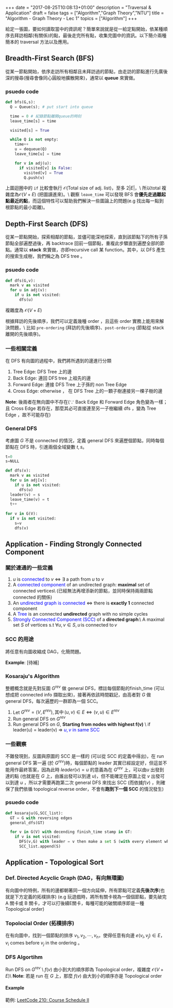 +++
date =  "2017-08-25T10:08:13+01:00"
description = "Traversal & Application"
draft = false
tags = ["Algorithm","Graph Theory","NTU"]
title =  "Algorithm - Graph Theory - Lec 1"
topics = ["Algorithm"]
+++

給定一張圖，要如何讀取當中的資訊呢？簡單來說就是從一給定點開始，依某種順序去拜訪相鄰(有關係)的點，最後走完所有點，收集完圖中的資訊。以下簡介兩種簡本的 traversal 方法以及應用。

<!--more-->

## Breadth-First Search (BFS)
從某一節點開始，依序走訪所有相鄰且未拜訪過的節點，由走訪的節點進行先廣後深的搜尋(搜尋會像同心圓般地擴散開來)，通常以 **queue** 來實做。

### psuedo code

```python
def bfs(G,s):
  Q = Queue(s); # put start into queue

  time = 0 # 紀錄節點離開queue的時刻
  leave_time[s] = time

  visited[s] = True

  while Q is not empty:
    time++
    u = dequeue(Q)
    leave_time[u] = time

    for v in adj(u):
      if visited[v] is False:
        visited[v] = True
        Q.push(v)
```
上圖迴圈中的 `if` 比較會執行 <span>$\mathcal{O}(\text{Total size of adj. list})$</span>，至多 <span>$2|E|$</span>，\\
所以total 複雜度為<span>$\mathcal{O}(V+E)$</span> (把圖讀進來)。\\
觀察 `leave_time` 可以發現 BFS 會**優先走過離起點最近的點**，而這個特性可以幫助我們解決一些圖論上的問題(e.g 找出每一點到根節點的最小距離)。

## Depth-First Search (DFS)
從某一節點開始，探索相鄰的節點，並儘可能深地探索，直到該節點下的所有子孫節點全部遍歷過後，再 backtrace 回前一個節點，重複此步驟直到遍歷全部的節點。通常以 **stack** 來實做，亦即recursive call 某 function。其中，以 DFS 產生的搜索生成樹，我們稱之為 DFS tree 。

### psuedo code

```python 
def dfs(G,v):
  mark v as visited
  for u in adj(v):
    if u is not visited:
      dfs(u)
```
複雜度為 <span>$\mathcal{O}(V+E)$</span>

根據拜訪的先後順序，我們可以定義幾種 order ，且這些 order 實務上能用來解決問題，\\
比如 `pre-ordering` (拜訪的先後順序)、`post-ordering` (節點從 stack 離開的先後順序)。

### 一些相關定義
在 DFS 有向圖的過程中，我們將所遇到的邊進行分類

1. Tree Edge: DFS Tree 上的邊
2. Back Edge: 連回 DFS tree 上祖先的邊
3. Forward Edge: 連接 DFS Tree 上子孫的 non Tree Edge
4. Cross Edge: otherwise ， 在 DFS Tree 上的一顆子樹連接另一棵子樹的邊

**Note**: 後兩者在無向圖中不存在(<span>$\because$</span> Back Edge 和 Forward Edge 角色變為一樣；且 Cross Edge 若存在，那麼其必可直接連至另一子樹繼續 dfs ，變為 Tree Edge ，故不可能存在)

### General DFS
考慮圖 <span>$G$</span> 不是 connected 的情況，定義 general DFS 來遍歷個節點，同時每個節點在 DFS 時，引進兩個全域變數 <span>$t,s$</span>。
```python
t=0
s=NULL

def dfs(v):
  mark v as visited
  for u in adj[v]:
    if u is not visited:
      dfs(u)
  leader(v) = s
  leave_time(v) = t
  t++
  
for v in G(V):
  if v is not visited:
    s=v
    dfs(v)
```
## Application - Finding Strongly Connected Component
### 關於連通的一些定義
1. <span>$u$</span> is <span style="color:blue"> connected </span> to <span>$v$</span> <span>$\Leftrightarrow$</span> <span>$\exists$</span> a path from <span>$u$</span> to <span>$v$</span>
2. A <span style="color:blue"> connected component</span> of an undirected graph: **maximal** set of connected vertices\\
(已經無法再增添新的節點，並同時保持兩兩節點 connected 的關係)
3. An <span style="color:blue"> undirected graph is connected </span> <span>$\Leftrightarrow$</span> there is **exactly 1** connected component
4. A <span style="color:blue"> Tree </span> is an connected **undirected** graph with no simple cycles
5. <span style="color:blue"> Strongly Connected Component (SCC)</span> of a **directed graph**:\\
  A maximal set <span>$S$</span> of vertices s.t <span>$\forall u,v \in S, u \,
  \text{is connected to}\, v$</span>

### SCC 的用途
將任意有向圖收縮成 DAG，化簡問題。

**Example**: [待補]

### Kosaraju's Algorithm
整體概念就是先對反圖 <span>$G^{rev}$</span> 做 general DFS，標註每個節點的finish_time (可以想成把 connected info 擷取出來)，接著再依該時間戳記，由高者對 <span>$G$</span> 做 general DFS，每次遍歷的一群即為一個 SCC。

1. Let <span>$G^{rev} = (V,E^{rev}), \text{其中} \, (u,v) \in E \Leftrightarrow (v,u) \in E^{rev}$</span>
2. Run general DFS on <span>$G^{rev}$</span>
3. Run general DFS on <span>$G$</span>, **Starting from nodes with highest f(v)** \\
  if leader(u) = leader(v) <span>$\Rightarrow$ </span> <span style="color:blue"> <span>$u,v$</span> in same SCC</span>

### 一些觀察
不難發現到，反圖與原圖的 SCC 是一樣的 (可以從 SCC 的定義中得出)，在 run general DFS 第一遍 (於 <span>$G^{rev}$</span>)時，每個節點的 leader 其實已經設定好，但這並不能用作最終答案，因為此時 <span>$leader(v) = u$</span> 的意義為在 <span>$G^{rev}$</span> 上，可以由<span>$u$</span> 出發到達的點 (也就是在 <span>$G$</span> 上，由誰出發可以到達 <span>$u$</span>)，但不能確定在原圖上從 <span>$v$</span> 出發可以到達 <span>$u$</span> ，所以才需要再跑第二次 general DFS 來找出 SCC (而依據<span>$f(v)$</span> ，則確保了我們依循 topological reverse order，不會有**跑到下一個 SCC** 的情況發生)

### psuedo code
```python
def kosaraju(G,SCC_list):
  GT = G with reversing edges
  general_dfs(GT)

  for v in G(V) with decending finish_time stamp in GT:
    if v is not visited:
      DFS(v,G) with leader = v then make a set S (with every element whose leader is v)
      SCC_list.append(S)

```

## Application - Topological Sort
### Def. Directed Acyclic Graph (DAG，有向無環圖)
有向圖中的特例，所有的邊都朝著同一個方向延伸，所有節點可定義**先後次序**(也就是下方定義的拓樸排序)
(e.g 玩遊戲時，將所有關卡視為一個個節點，要先破完 A 關卡或 B 關卡，才可以打後續E關卡，每種可能的破關順序即是一種 Topological order)

### Topolocial Order (拓樸排序)
在有向圖中，找到一個節點的排序 <span>$v_1,v_2,\cdots,v_n$</span>，使得任意有向邊
<span>$e(v_i,v_j) \in E$</span>， <span>$v_i$</span> comes before <span>$v_j$</span> in the ordering 。

### DFS Algortihm
Run DFS on <span>$G^{rev}$</span> \\
<span>$f(v)$</span> 由小到大的順序即為 Topological order，複雜度
<span>$\mathcal{O}(V+E)$</span>\\
**Note**: 若是 run 在 <span>$G$</span> 上，那麼 <span>$f(v)$</span> 由大到小的順序亦是 Topological order

#### Example

範例: [LeetCode 210: Course Schedule II](https://leetcode.com/problems/course-schedule-ii/description/)
<script src="https://gist.github.com/sunprinceS/5544098dae33b4e0358a6fb317a27011.js"></script>

